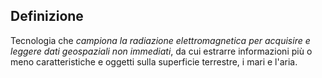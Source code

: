 ## Definizione

Tecnologia che *campiona la radiazione elettromagnetica per acquisire e leggere dati geospaziali non immediati*, da cui estrarre informazioni più o meno caratteristiche e oggetti sulla superficie terrestre, i mari e l'aria.


